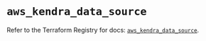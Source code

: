 # `aws_kendra_data_source`

Refer to the Terraform Registry for docs: [`aws_kendra_data_source`](https://registry.terraform.io/providers/hashicorp/aws/4.54.0/docs/resources/kendra_data_source).
